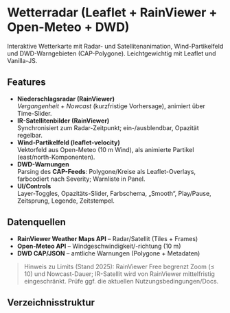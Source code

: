 # Wetterradar (Leaflet + RainViewer + Open-Meteo + DWD)

Interaktive Wetterkarte mit Radar- und Satellitenanimation, Wind-Partikelfeld und DWD-Warngebieten (CAP-Polygone). Leichtgewichtig mit Leaflet und Vanilla-JS.

## Features

- **Niederschlagsradar (RainViewer)**  
  *Vergangenheit + Nowcast* (kurzfristige Vorhersage), animiert über Time-Slider.
- **IR-Satellitenbilder (RainViewer)**  
  Synchronisiert zum Radar-Zeitpunkt; ein-/ausblendbar, Opazität regelbar.
- **Wind-Partikelfeld (leaflet-velocity)**  
  Vektorfeld aus Open-Meteo (10 m Wind), als animierte Partikel (east/north-Komponenten).
- **DWD-Warnungen**  
  Parsing des **CAP-Feeds**: Polygone/Kreise als Leaflet-Overlays, farbcodiert nach Severity; Warnliste in Panel.
- **UI/Controls**  
  Layer-Toggles, Opazitäts-Slider, Farbschema, „Smooth“, Play/Pause, Zeitsprung, Legende, Zeitstempel.

## Datenquellen

- **RainViewer Weather Maps API** – Radar/Satellit (Tiles + Frames)  
- **Open-Meteo API** – Windgeschwindigkeit/-richtung (10 m)  
- **DWD CAP/JSON** – amtliche Warnungen (Polygone + Metadaten)

> Hinweis zu Limits (Stand 2025): RainViewer Free begrenzt Zoom (≤ 10) und Nowcast-Dauer; IR-Satellit wird von RainViewer mittelfristig eingeschränkt. Prüfe ggf. die aktuellen Nutzungsbedingungen/Docs.

## Verzeichnis­struktur

